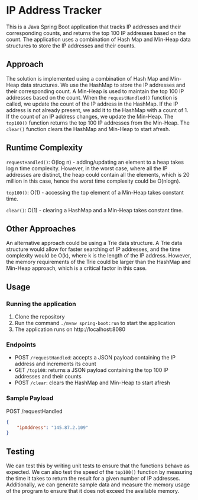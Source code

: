 # IP Address Tracker
This is a Java Spring Boot application that tracks IP addresses and their corresponding counts, and returns the top 100 IP addresses based on the count. The application uses a combination of Hash Map and Min-Heap data structures to store the IP addresses and their counts.

## Approach
The solution is implemented using a combination of Hash Map and Min-Heap data structures. We use the HashMap to store the IP addresses and their corresponding count. A Min-Heap is used to maintain the top 100 IP addresses based on the count. When the `requestHandled()` function is called, we update the count of the IP address in the HashMap. If the IP address is not already present, we add it to the HashMap with a count of 1. If the count of an IP address changes, we update the Min-Heap. The `top100()` function returns the top 100 IP addresses from the Min-Heap. The `clear()` function clears the HashMap and Min-Heap to start afresh.

## Runtime Complexity
`requestHandled()`: O(log n) - adding/updating an element to a heap takes log n time complexity. However, in the worst case, where all the IP addresses are distinct, the heap could contain all the elements, which is 20 million in this case, hence the worst time complexity could be O(nlogn).

`top100()`: O(1) - accessing the top element of a Min-Heap takes constant time.

`clear()`: O(1) - clearing a HashMap and a Min-Heap takes constant time.

## Other Approaches
An alternative approach could be using a Trie data structure. A Trie data structure would allow for faster searching of IP addresses, and the time complexity would be O(k), where k is the length of the IP address. However, the memory requirements of the Trie could be larger than the HashMap and Min-Heap approach, which is a critical factor in this case.

## Usage
### Running the application
1. Clone the repository
2. Run the command `./mvnw spring-boot:run` to start the application
3. The application runs on http://localhost:8080

### Endpoints
- POST `/requestHandled`: accepts a JSON payload containing the IP address and increments its count
- GET `/top100`: returns a JSON payload containing the top 100 IP addresses and their counts
- POST `/clear`: clears the HashMap and Min-Heap to start afresh

### Sample Payload
POST /requestHandled

```json
{
    "ipAddress": "145.87.2.109"
}
```

## Testing
We can test this by writing unit tests to ensure that the functions behave as expected. We can also test the speed of the `top100()` function by measuring the time it takes to return the result for a given number of IP addresses. Additionally, we can generate sample data and measure the memory usage of the program to ensure that it does not exceed the available memory.